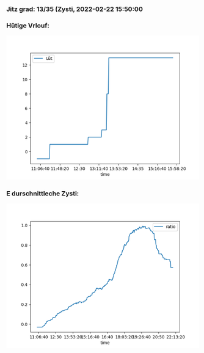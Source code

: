 ### Jitz grad: 13/35 (Zysti, 2022-02-22 15:50:00

### Hütige Vrlouf:
![Graph](Today.png)

### E durschnittleche Zysti:
![Graph](Zysti.png)